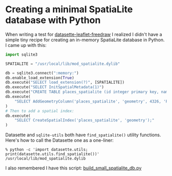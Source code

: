 # Creating a minimal SpatiaLite database with Python

When writing a test for [datasette-leaflet-freedraw](https://github.com/simonw/datasette-leaflet-freedraw) I realized I didn't have a simple tiny recipe for creating an in-memory SpatiaLite database in Python. I came up with this:

```python
import sqlite3

SPATIALITE = "/usr/local/lib/mod_spatialite.dylib"

db = sqlite3.connect(":memory:")
db.enable_load_extension(True)
db.execute("SELECT load_extension(?)", [SPATIALITE])
db.execute("SELECT InitSpatialMetadata(1)")
db.execute("CREATE TABLE places_spatialite (id integer primary key, name text)")
db.execute(
    "SELECT AddGeometryColumn('places_spatialite', 'geometry', 4326, 'POINT', 'XY');"
)
# Then to add a spatial index:
db.execute(
    "SELECT CreateSpatialIndex('places_spatialite', 'geometry');"
)
```
Datasette and `sqlite-utils` both have `find_spatialite()` utility functions. Here's how to call the Datasette one as a one-liner:
```
% python -c 'import datasette.utils; print(datasette.utils.find_spatialite())'
/usr/local/lib/mod_spatialite.dylib
```
I also remembered I have this script: [build_small_spatialite_db.py](https://github.com/simonw/datasette/blob/main/tests/build_small_spatialite_db.py)
